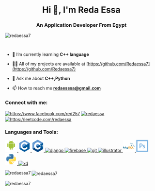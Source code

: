 <h1 align="center">Hi 👋, I'm Reda Essa</h1>
<h3 align="center">An Application Developer From Egypt</h3>
<!-- <img align="right" alt="coding" width="400px" src="https://i.pinimg.com/originals/8b/35/fe/8b35fef55fba1a201c9c7a11d3ec3d64.gif"> -->


<p align="left"> <img src="https://komarev.com/ghpvc/?username=redaessa7&label=Profile%20views&color=0e75b6&style=flat" alt="redaessa7" /> </p>

<p align="left"> <a href="https://twitter.com/" target="blank"><img src="https://img.shields.io/twitter/follow/?logo=twitter&style=for-the-badge" alt="" /></a> </p>

- 🌱 I’m currently learning **C++ language**

- 👨‍💻 All of my projects are available at [https://github.com/Redaessa7](https://github.com/Redaessa7)

- 💬 Ask me about **C++,Python**

- 📫 How to reach me **redaesssa@gmail.com**

<h3 align="left">Connect with me:</h3>
<p align="left">
<a href="https://fb.com/https://www.facebook.com/red257" target="blank"><img align="center" src="https://raw.githubusercontent.com/rahuldkjain/github-profile-readme-generator/master/src/images/icons/Social/facebook.svg" alt="https://www.facebook.com/red257" height="30" width="40" /></a>
<a href="https://www.hackerrank.com/redaessa" target="blank"><img align="center" src="https://raw.githubusercontent.com/rahuldkjain/github-profile-readme-generator/master/src/images/icons/Social/hackerrank.svg" alt="redaessa" height="30" width="40" /></a>
<a href="https://www.leetcode.com/https://leetcode.com/redaessa" target="blank"><img align="center" src="https://raw.githubusercontent.com/rahuldkjain/github-profile-readme-generator/master/src/images/icons/Social/leet-code.svg" alt="https://leetcode.com/redaessa" height="30" width="40" /></a>
</p>

<h3 align="left">Languages and Tools:</h3>
<p align="left"> <a href="https://developer.android.com" target="_blank" rel="noreferrer"> <img src="https://raw.githubusercontent.com/devicons/devicon/master/icons/android/android-original-wordmark.svg" alt="android" width="40" height="40"/> </a> <a href="https://www.cprogramming.com/" target="_blank" rel="noreferrer"> <img src="https://raw.githubusercontent.com/devicons/devicon/master/icons/c/c-original.svg" alt="c" width="40" height="40"/> </a> <a href="https://www.w3schools.com/cpp/" target="_blank" rel="noreferrer"> <img src="https://raw.githubusercontent.com/devicons/devicon/master/icons/cplusplus/cplusplus-original.svg" alt="cplusplus" width="40" height="40"/> </a> <a href="https://www.djangoproject.com/" target="_blank" rel="noreferrer"> <img src="https://cdn.worldvectorlogo.com/logos/django.svg" alt="django" width="40" height="40"/> </a> <a href="https://firebase.google.com/" target="_blank" rel="noreferrer"> <img src="https://www.vectorlogo.zone/logos/firebase/firebase-icon.svg" alt="firebase" width="40" height="40"/> </a> <a href="https://git-scm.com/" target="_blank" rel="noreferrer"> <img src="https://www.vectorlogo.zone/logos/git-scm/git-scm-icon.svg" alt="git" width="40" height="40"/> </a> <a href="https://www.adobe.com/in/products/illustrator.html" target="_blank" rel="noreferrer"> <img src="https://www.vectorlogo.zone/logos/adobe_illustrator/adobe_illustrator-icon.svg" alt="illustrator" width="40" height="40"/> </a> <a href="https://www.mysql.com/" target="_blank" rel="noreferrer"> <img src="https://raw.githubusercontent.com/devicons/devicon/master/icons/mysql/mysql-original-wordmark.svg" alt="mysql" width="40" height="40"/> </a> <a href="https://www.photoshop.com/en" target="_blank" rel="noreferrer"> <img src="https://raw.githubusercontent.com/devicons/devicon/master/icons/photoshop/photoshop-line.svg" alt="photoshop" width="40" height="40"/> </a> <a href="https://www.python.org" target="_blank" rel="noreferrer"> <img src="https://raw.githubusercontent.com/devicons/devicon/master/icons/python/python-original.svg" alt="python" width="40" height="40"/> </a> <a href="https://www.adobe.com/products/xd.html" target="_blank" rel="noreferrer"> <img src="https://cdn.worldvectorlogo.com/logos/adobe-xd.svg" alt="xd" width="40" height="40"/> </a> </p>

<p><img align="left" src="https://github-readme-stats.vercel.app/api/top-langs?username=redaessa7&show_icons=true&locale=en&layout=compact" alt="redaessa7" /></p>

<p>&nbsp;<img align="center" src="https://github-readme-stats.vercel.app/api?username=redaessa7&show_icons=true&locale=en" alt="redaessa7" /></p>

<p><img align="center" src="https://github-readme-streak-stats.herokuapp.com/?user=redaessa7&" alt="redaessa7" /></p>

<!---
Redaessa7/Redaessa7 is a ✨ special ✨ repository because its `README.md` (this file) appears on your GitHub profile.
You can click the Preview link to take a look at your changes.
--->
